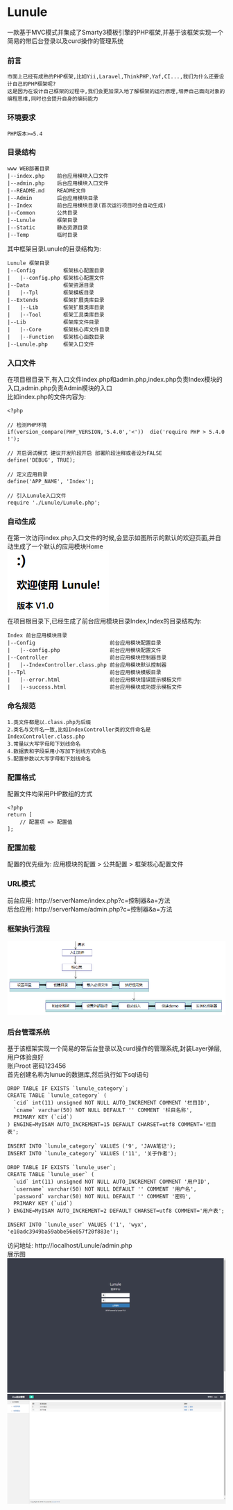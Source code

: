 # Lunule
一款基于MVC模式并集成了Smarty3模板引擎的PHP框架,并基于该框架实现一个简易的带后台登录以及curd操作的管理系统

### 前言
```
市面上已经有成熟的PHP框架,比如Yii,Laravel,ThinkPHP,Yaf,CI...,我们为什么还要设计自己的PHP框架呢?  
这是因为在设计自己框架的过程中,我们会更加深入地了解框架的运行原理,培养自己面向对象的编程思维,同时也会提升自身的编码能力
```
### 环境要求
```
PHP版本>=5.4
```
### 目录结构
```
www WEB部署目录
|--index.php    前台应用模块入口文件
|--admin.php    后台应用模块入口文件
|--README.md    README文件
|--Admin        后台应用模块目录
|--Index        前台应用模块目录(首次运行项目时会自动生成)
|--Common       公共目录
|--Lunule       框架目录
|--Static       静态资源目录
|--Temp         临时目录
```
其中框架目录Lunule的目录结构为:
```
Lunule 框架目录
|--Config         框架核心配置目录
|   |--config.php 框架核心配置文件
|--Data           框架资源目录
|   |--Tpl        框架模板目录
|--Extends        框架扩展类库目录
|   |--Lib        框架扩展类库目录
|   |--Tool       框架工具类库目录
|--Lib            框架库文件目录
|   |--Core       框架核心库文件目录
|   |--Function   框架核心函数目录
|--Lunule.php     框架入口文件
```
### 入口文件
在项目根目录下,有入口文件index.php和admin.php,index.php负责Index模块的入口,admin.php负责Admin模块的入口  
比如index.php的文件内容为:
```
<?php  

// 检测PHP环境
if(version_compare(PHP_VERSION,'5.4.0','<'))  die('require PHP > 5.4.0 !');

// 开启调试模式 建议开发阶段开启 部署阶段注释或者设为FALSE
define('DEBUG', TRUE);

// 定义应用目录
define('APP_NAME', 'Index');

// 引入Lunule入口文件
require './Lunule/Lunule.php';
```
### 自动生成
在第一次访问index.php入口文件的时候,会显示如图所示的默认的欢迎页面,并自动生成了一个默认的应用模块Home  
![welcome](https://raw.githubusercontent.com/duiying/Lunule/master/readmeimg/welcome.png)  
在项目根目录下,已经生成了前台应用模块目录Index,Index的目录结构为:
```
Index 前台应用模块目录
|--Config                        前台应用模块配置目录
|   |--config.php                前台应用模块配置文件
|--Controller                    前台应用模块控制器目录
|   |--IndexController.class.php 前台应用模块默认控制器
|--Tpl                           前台应用模块模板目录
|   |--error.html                前台应用模块错误提示模板文件
|   |--success.html              前台应用模块成功提示模板文件
```
### 命名规范
```
1.类文件都是以.class.php为后缀
2.类名与文件名一致,比如IndexController类的文件命名是IndexController.class.php
3.常量以大写字母和下划线命名
4.数据表和字段采用小写加下划线方式命名
5.配置参数以大写字母和下划线命名
```
### 配置格式
配置文件均采用PHP数组的方式
```
<?php
return [
	// 配置项 => 配置值
];
```
### 配置加载
配置的优先级为: 应用模块的配置 > 公共配置 > 框架核心配置文件
### URL模式
前台应用: http://serverName/index.php?c=控制器&a=方法  
后台应用: http://serverName/admin.php?c=控制器&a=方法
### 框架执行流程
![flow](https://raw.githubusercontent.com/duiying/Lunule/master/readmeimg/flow.png)
### 后台管理系统
基于该框架实现一个简易的带后台登录以及curd操作的管理系统,封装Layer弹层,用户体验良好  
账户root 密码123456  
首先创建名称为lunue的数据库,然后执行如下sql语句  
```
DROP TABLE IF EXISTS `lunule_category`;
CREATE TABLE `lunule_category` (
  `cid` int(11) unsigned NOT NULL AUTO_INCREMENT COMMENT '栏目ID',
  `cname` varchar(50) NOT NULL DEFAULT '' COMMENT '栏目名称',
  PRIMARY KEY (`cid`)
) ENGINE=MyISAM AUTO_INCREMENT=15 DEFAULT CHARSET=utf8 COMMENT='栏目表';

INSERT INTO `lunule_category` VALUES ('9', 'JAVA笔记');
INSERT INTO `lunule_category` VALUES ('11', '关于作者');

DROP TABLE IF EXISTS `lunule_user`;
CREATE TABLE `lunule_user` (
  `uid` int(11) unsigned NOT NULL AUTO_INCREMENT COMMENT '用户ID',
  `username` varchar(50) NOT NULL DEFAULT '' COMMENT '用户名',
  `password` varchar(50) NOT NULL DEFAULT '' COMMENT '密码',
  PRIMARY KEY (`uid`)
) ENGINE=MyISAM AUTO_INCREMENT=2 DEFAULT CHARSET=utf8 COMMENT='用户表';

INSERT INTO `lunule_user` VALUES ('1', 'wyx', 'e10adc3949ba59abbe56e057f20f883e');
```
访问地址: http://localhost/Lunule/admin.php  
展示图  
![login](https://raw.githubusercontent.com/duiying/Lunule/master/readmeimg/login.png)  
![admin](https://raw.githubusercontent.com/duiying/Lunule/master/readmeimg/admin.png)  




